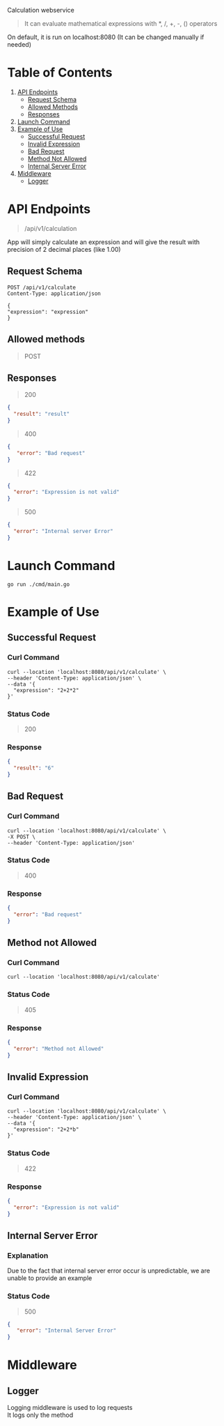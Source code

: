 Calculation webservice

>It can evaluate mathematical expressions with *, /, +, -, () operators

On default, it is run on localhost:8080 (It can be changed manually if needed)

# Table of Contents

1. [API Endpoints](#api-endpoints)
   - [Request Schema](#request-schema)
   - [Allowed Methods](#allowed-methods)
   - [Responses](#responses)
2. [Launch Command](#launch-command)
3. [Example of Use](#example-of-use)
    - [Successful Request](#successful-request)
    - [Invalid Expression](#invalid-expression)
    - [Bad Request](#bad-request)
    - [Method Not Allowed](#method-not-allowed)
    - [Internal Server Error](#internal-server-error)
4. [Middleware](#middleware)
   - [Logger](#logger)

# API Endpoints
>/api/v1/calculation

App will simply calculate an expression and will give the result with precision of 2 decimal places (like 1.00)
## Request Schema
```http request
POST /api/v1/calculate
Content-Type: application/json

{
"expression": "expression"
}
```
## Allowed methods
> POST

## Responses
> 200
```json
{
  "result": "result"
}
```
> 400
```json
{
   "error": "Bad request"
}
```
> 422
```json
{
  "error": "Expression is not valid"
}
```
> 500
```json
{
  "error": "Internal server Error"
}
```

# Launch Command
```shell
go run ./cmd/main.go
```

# Example of Use
## Successful Request
### Curl Command
```shell
curl --location 'localhost:8080/api/v1/calculate' \
--header 'Content-Type: application/json' \
--data '{
  "expression": "2+2*2"
}'
```
### Status Code
> 200
### Response
```json
{
  "result": "6"
}
```
## Bad Request
### Curl Command
```shell
curl --location 'localhost:8080/api/v1/calculate' \
-X POST \
--header 'Content-Type: application/json'
```
### Status Code
> 400
### Response
```json
{
  "error": "Bad request"
}
```

## Method not Allowed
### Curl Command
```shell
curl --location 'localhost:8080/api/v1/calculate'
```
### Status Code
> 405
### Response
```json
{
  "error": "Method not Allowed"
}
```
## Invalid Expression
### Curl Command
```shell
curl --location 'localhost:8080/api/v1/calculate' \
--header 'Content-Type: application/json' \
--data '{
  "expression": "2+2*b"
}'
```
### Status Code
> 422
### Response
```json
{
  "error": "Expression is not valid"
}
```
## Internal Server Error
### Explanation
Due to the fact that internal server error occur is unpredictable, we are unable to provide an example
### Status Code
> 500
```json
{
   "error": "Internal Server Error"
}
```

# Middleware
## Logger
Logging middleware is used to log requests<br/>
It logs only the method